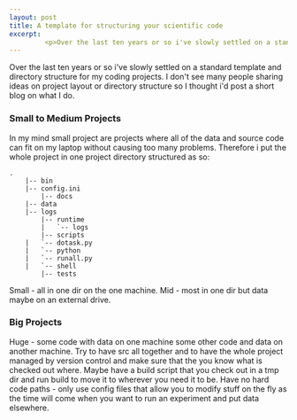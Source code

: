 ```yaml
---
layout: post
title: A template for structuring your scientific code
excerpt:
         <p>Over the last ten years or so i've slowly settled on a standard template and directory structure for my coding projects. I don't see many people sharing ideas on project layout or directory structure so I thought i'd post a short blog on what I do.</p>
---
```

Over the last ten years or so i've slowly settled on a standard template and directory structure for my coding projects. I don't see many people sharing ideas on project layout or directory structure so I thought i'd post a short blog on what I do.

### Small to Medium Projects
In my mind small project are projects where all of the data and source code can fit on my laptop without causing too many problems. Therefore i put the whole project in one project directory structured as so:
```
.
    |-- bin
    |-- config.ini
		|-- docs
    |-- data
    |-- logs
		|-- runtime
		|   `-- logs
		|-- scripts
    |   `-- dotask.py
    |   `-- python
    |   `-- runall.py
    |   `-- shell
		|-- tests
```

Small - all in one dir on the one machine.
Mid - most in one dir but data maybe on an external drive.





### Big Projects


Huge - some code with data on one machine some other code and data on another machine. Try to have src all together and to have the whole project managed by version control and make sure that the you know what is checked out where. Maybe have a build script that you check out in a tmp dir and run build to move it to wherever you need it to be. Have no hard code paths - only use config files that allow you to modify stuff on the fly as the time will come when you want to run an experiment and put data elsewhere.
